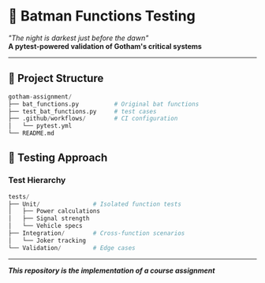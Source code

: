 # 🦇 Batman Functions Testing
*"The night is darkest just before the dawn"*  
**A pytest-powered validation of Gotham's critical systems**

---
## 📁 Project Structure

```python  
gotham-assignment/
├── bat_functions.py          # Original bat functions
├── test_bat_functions.py     # test cases
├── .github/workflows/        # CI configuration
│   └── pytest.yml           
└── README.md                
```

## 🎯 Testing Approach

### **Test Hierarchy**
```python
tests/
├── Unit/               # Isolated function tests
│   ├── Power calculations
│   ├── Signal strength
│   └── Vehicle specs
├── Integration/        # Cross-function scenarios
│   └── Joker tracking
└── Validation/         # Edge cases

```
---
***This repository is the implementation of a course assignment*** 